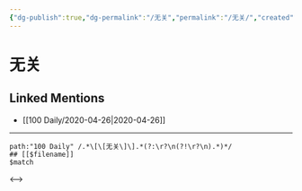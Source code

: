 ```yaml
---
{"dg-publish":true,"dg-permalink":"/无关","permalink":"/无关/","created":"2023-04-03T19:02:19.963+08:00","updated":"2023-04-03T19:02:20.299+08:00"}
---
```


# 无关

## Linked Mentions
- [[100 Daily/2020-04-26\|2020-04-26]]


---

```expander
path:"100 Daily" /.*\[\[无关\]\].*(?:\r?\n(?!\r?\n).*)*/
## [[$filename]]
$match
```

<-->